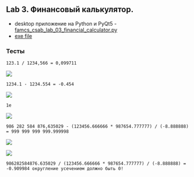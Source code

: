 ## Lab 3. Финансовый калькулятор.
 - desktop приложение на Python и PyQt5 - [famcs_csab_lab_03_financial_calculator.py](https://github.com/vetasavitskaya/famcs-csab-laboratory-works/blob/main/famcs_csab_lab_03_financial_calculator/famcs_csab_lab_03_financial_calculator.py)
 - [exe file](https://drive.google.com/drive/folders/1ln_r9XklnKjlhpMCli5zwsXAZAyX0Oma?usp=sharing)
### Тесты

`123.1 / 1234,566 = 0,099711`

![](https://github.com/vetasavitskaya/famcs-csab-laboratory-works/blob/main/famcs_csab_lab_03_financial_calculator/image_2021-12-11_18-28-31.png)

`1234.1 - 1234.554 = -0.454`

![](https://github.com/vetasavitskaya/famcs-csab-laboratory-works/blob/main/famcs_csab_lab_03_financial_calculator/image_2021-12-11_18-30-35.png)

`1e`

![](https://github.com/vetasavitskaya/famcs-csab-laboratory-works/blob/main/famcs_csab_lab_03_financial_calculator/image_2021-12-11_18-31-24.png)

`986 282 584 876,635029 - (123456.666666 * 987654.777777) / (-8.888888) = 999 999 999 999.999998`

![](https://github.com/vetasavitskaya/famcs-csab-laboratory-works/blob/main/famcs_csab_lab_03_financial_calculator/image_2021-12-11_18-32-45.png)

![](https://github.com/vetasavitskaya/famcs-csab-laboratory-works/blob/main/famcs_csab_lab_03_financial_calculator/image_2021-12-11_19-01-45.png)

`986282584876.635029 / (123456.666666 * 987654.777777) / (-8.888888) = -0.909984 округление усечением должно быть 0!`
